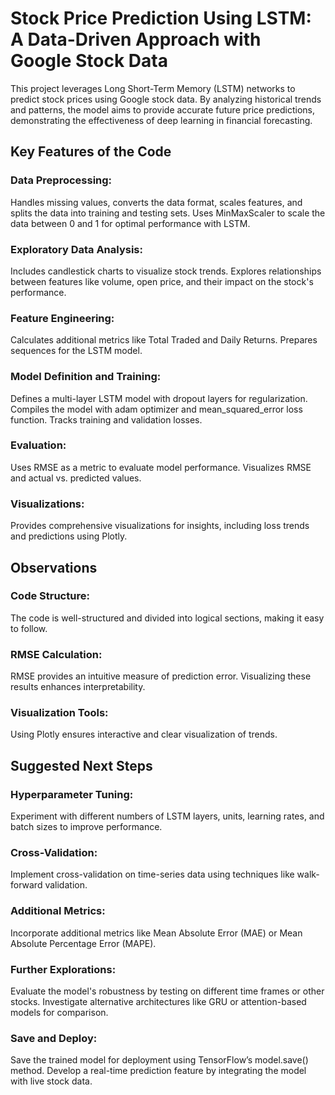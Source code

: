 
# Stock Price Prediction Using LSTM: A Data-Driven Approach with Google Stock Data


This project leverages Long Short-Term Memory (LSTM) networks to predict stock prices using Google stock data. By analyzing historical trends and patterns, the model aims to provide accurate future price predictions, demonstrating the effectiveness of deep learning in financial forecasting.


## Key Features of the Code

### Data Preprocessing:

Handles missing values, converts the data format, scales features, and splits the data into training and testing sets.
Uses MinMaxScaler to scale the data between 0 and 1 for optimal performance with LSTM.
### Exploratory Data Analysis:

Includes candlestick charts to visualize stock trends.
Explores relationships between features like volume, open price, and their impact on the stock's performance.
### Feature Engineering:

Calculates additional metrics like Total Traded and Daily Returns.
Prepares sequences for the LSTM model.
### Model Definition and Training:

Defines a multi-layer LSTM model with dropout layers for regularization.
Compiles the model with adam optimizer and mean_squared_error loss function.
Tracks training and validation losses.
### Evaluation:

Uses RMSE as a metric to evaluate model performance.
Visualizes RMSE and actual vs. predicted values.
### Visualizations:

Provides comprehensive visualizations for insights, including loss trends and predictions using Plotly.

## Observations

### Code Structure: 

The code is well-structured and divided into logical sections, making it easy to follow.
### RMSE Calculation: 

RMSE provides an intuitive measure of prediction error. Visualizing these results enhances interpretability.
### Visualization Tools: 

Using Plotly ensures interactive and clear visualization of trends.

## Suggested Next Steps
### Hyperparameter Tuning:

Experiment with different numbers of LSTM layers, units, learning rates, and batch sizes to improve performance.
### Cross-Validation:

Implement cross-validation on time-series data using techniques like walk-forward validation.
### Additional Metrics:

Incorporate additional metrics like Mean Absolute Error (MAE) or Mean Absolute Percentage Error (MAPE).
### Further Explorations:

Evaluate the model's robustness by testing on different time frames or other stocks.
Investigate alternative architectures like GRU or attention-based models for comparison.
### Save and Deploy:

Save the trained model for deployment using TensorFlow’s model.save() method.
Develop a real-time prediction feature by integrating the model with live stock data.
